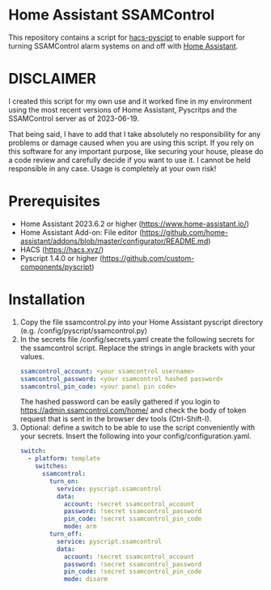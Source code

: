# Home Assistant SSAMControl

This repository contains a script for [hacs-pyscipt](https://github.com/custom-components/pyscript) to enable support for turning SSAMControl alarm systems on and off with [Home Assistant](https://www.home-assistant.io/).

# DISCLAIMER

I created this script for my own use and it worked fine in my environment using the most recent versions of Home Assistant, Pyscritps and the SSAMControl server as of 2023-06-19. 

That being said, I have to add that I take absolutely no responsibility for any problems or damage caused when you are using this script.  If you rely on this software for any important purpose, like securing your house, please do a code review and carefully decide if you want to use it. I cannot be held responsible in any case. Usage is completely at your own risk!

# Prerequisites

* Home Assistant 2023.6.2 or higher (https://www.home-assistant.io/)
* Home Assistant Add-on: File editor (https://github.com/home-assistant/addons/blob/master/configurator/README.md)
* HACS (https://hacs.xyz/)
* Pyscript 1.4.0 or higher (https://github.com/custom-components/pyscript)

# Installation

1. Copy the file ssamcontrol.py into your Home Assistant pyscript directory (e.g. /config/pyscript/ssamcontrol.py)
2. In the secrets file /config/secrets.yaml create the following secrets for the ssamcontrol script. Replace the strings in angle brackets with your values.
   ```yaml
   ssamcontrol_account: <your ssamcontrol username>
   ssamcontrol_password: <your ssamcontrol hashed password>
   ssamcontrol_pin_code: <your panel pin code>

   ```
   The hashed password can be easily gathered if you login to https://admin.ssamcontrol.com/home/ and check the body of token request that is sent in the browser dev tools (Ctrl-Shift-I).
3. Optional: define a switch to be able to use the script conveniently with your secrets. Insert the following into your  config/configuration.yaml.
   ```yaml
   switch:
     - platform: template
       switches:
         ssamcontrol:
           turn_on:
             service: pyscript.ssamcontrol
             data:
               account: !secret ssamcontrol_account
               password: !secret ssamcontrol_password
               pin_code: !secret ssamcontrol_pin_code
               mode: arm
           turn_off:
             service: pyscript.ssamcontrol
             data:
               account: !secret ssamcontrol_account
               password: !secret ssamcontrol_password
               pin_code: !secret ssamcontrol_pin_code
               mode: disarm
   ```